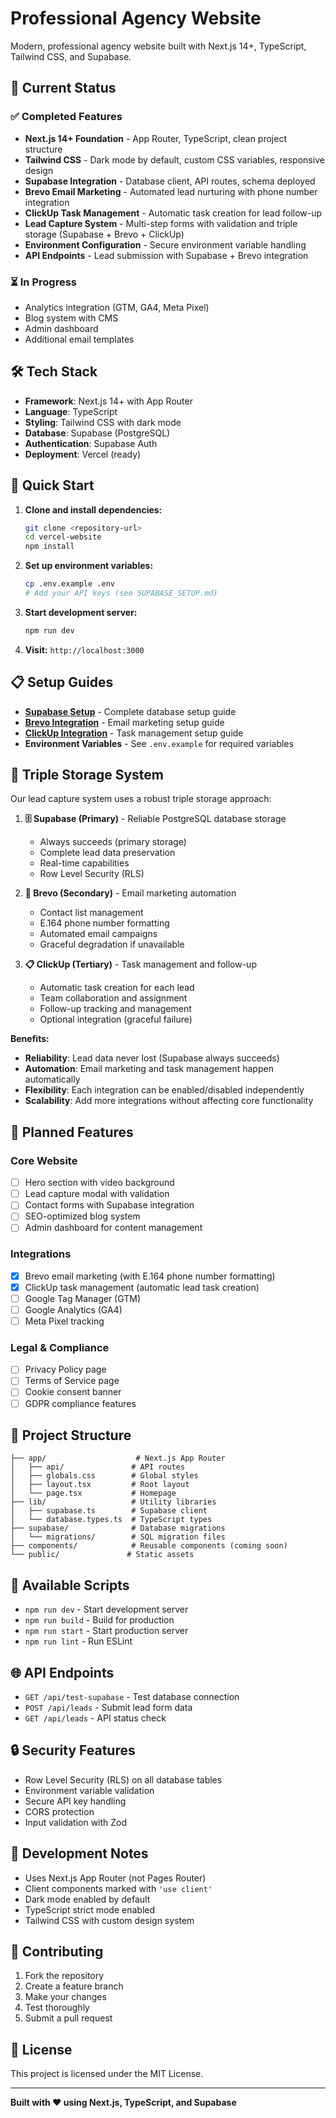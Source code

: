 # Professional Agency Website

Modern, professional agency website built with Next.js 14+, TypeScript, Tailwind CSS, and Supabase.

## 🚀 Current Status

### ✅ Completed Features

- **Next.js 14+ Foundation** - App Router, TypeScript, clean project structure
- **Tailwind CSS** - Dark mode by default, custom CSS variables, responsive design
- **Supabase Integration** - Database client, API routes, schema deployed
- **Brevo Email Marketing** - Automated lead nurturing with phone number integration
- **ClickUp Task Management** - Automatic task creation for lead follow-up
- **Lead Capture System** - Multi-step forms with validation and triple storage (Supabase + Brevo + ClickUp)
- **Environment Configuration** - Secure environment variable handling
- **API Endpoints** - Lead submission with Supabase + Brevo integration

### ⏳ In Progress

- Analytics integration (GTM, GA4, Meta Pixel)
- Blog system with CMS
- Admin dashboard
- Additional email templates

## 🛠️ Tech Stack

- **Framework**: Next.js 14+ with App Router
- **Language**: TypeScript
- **Styling**: Tailwind CSS with dark mode
- **Database**: Supabase (PostgreSQL)
- **Authentication**: Supabase Auth
- **Deployment**: Vercel (ready)

## 🚀 Quick Start

1. **Clone and install dependencies:**
   ```bash
   git clone <repository-url>
   cd vercel-website
   npm install
   ```

2. **Set up environment variables:**
   ```bash
   cp .env.example .env
   # Add your API keys (see SUPABASE_SETUP.md)
   ```

3. **Start development server:**
   ```bash
   npm run dev
   ```

4. **Visit:** `http://localhost:3000`

## 📋 Setup Guides

- **[Supabase Setup](./SUPABASE_SETUP.md)** - Complete database setup guide
- **[Brevo Integration](./BREVO_SETUP.md)** - Email marketing setup guide
- **[ClickUp Integration](./CLICKUP_SETUP.md)** - Task management setup guide
- **Environment Variables** - See `.env.example` for required variables

## 🔄 Triple Storage System

Our lead capture system uses a robust triple storage approach:

1. **🗄️ Supabase (Primary)** - Reliable PostgreSQL database storage
   - Always succeeds (primary storage)
   - Complete lead data preservation
   - Real-time capabilities
   - Row Level Security (RLS)

2. **📧 Brevo (Secondary)** - Email marketing automation
   - Contact list management
   - E.164 phone number formatting
   - Automated email campaigns
   - Graceful degradation if unavailable

3. **📋 ClickUp (Tertiary)** - Task management and follow-up
   - Automatic task creation for each lead
   - Team collaboration and assignment
   - Follow-up tracking and management
   - Optional integration (graceful failure)

**Benefits:**
- **Reliability**: Lead data never lost (Supabase always succeeds)
- **Automation**: Email marketing and task management happen automatically
- **Flexibility**: Each integration can be enabled/disabled independently
- **Scalability**: Add more integrations without affecting core functionality

## 🎯 Planned Features

### Core Website
- [ ] Hero section with video background
- [ ] Lead capture modal with validation
- [ ] Contact forms with Supabase integration
- [ ] SEO-optimized blog system
- [ ] Admin dashboard for content management

### Integrations
- [x] Brevo email marketing (with E.164 phone number formatting)
- [x] ClickUp task management (automatic lead task creation)
- [ ] Google Tag Manager (GTM)
- [ ] Google Analytics (GA4)
- [ ] Meta Pixel tracking

### Legal & Compliance
- [ ] Privacy Policy page
- [ ] Terms of Service page
- [ ] Cookie consent banner
- [ ] GDPR compliance features

## 📁 Project Structure

```
├── app/                    # Next.js App Router
│   ├── api/               # API routes
│   ├── globals.css        # Global styles
│   ├── layout.tsx         # Root layout
│   └── page.tsx           # Homepage
├── lib/                   # Utility libraries
│   ├── supabase.ts        # Supabase client
│   └── database.types.ts  # TypeScript types
├── supabase/              # Database migrations
│   └── migrations/        # SQL migration files
├── components/            # Reusable components (coming soon)
└── public/               # Static assets
```

## 🔧 Available Scripts

- `npm run dev` - Start development server
- `npm run build` - Build for production
- `npm run start` - Start production server
- `npm run lint` - Run ESLint

## 🌐 API Endpoints

- `GET /api/test-supabase` - Test database connection
- `POST /api/leads` - Submit lead form data
- `GET /api/leads` - API status check

## 🔒 Security Features

- Row Level Security (RLS) on all database tables
- Environment variable validation
- Secure API key handling
- CORS protection
- Input validation with Zod

## 📝 Development Notes

- Uses Next.js App Router (not Pages Router)
- Client components marked with `'use client'`
- Dark mode enabled by default
- TypeScript strict mode enabled
- Tailwind CSS with custom design system

## 🤝 Contributing

1. Fork the repository
2. Create a feature branch
3. Make your changes
4. Test thoroughly
5. Submit a pull request

## 📄 License

This project is licensed under the MIT License.

---

**Built with ❤️ using Next.js, TypeScript, and Supabase**
